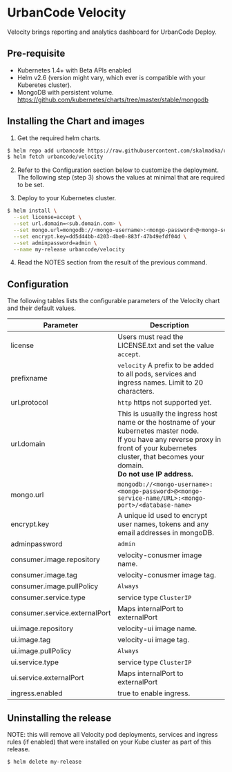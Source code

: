 # UrbanCode Velocity

Velocity brings reporting and analytics dashboard for UrbanCode Deploy.

## Pre-requisite

- Kubernetes 1.4+ with Beta APIs enabled
- Helm v2.6  (version might vary, which ever is compatible with your Kuberetes cluster).
- MongoDB with persistent volume. <https://github.com/kubernetes/charts/tree/master/stable/mongodb>

## Installing the Chart and images

1. Get the required helm charts.

  ```sh
  $ helm repo add urbancode https://raw.githubusercontent.com/skalmadka/urbancode-helm/master/repo
  $ helm fetch urbancode/velocity
  ```

2. Refer to the Configuration section below to customize the deployment. The following step (step 3) shows the values at minimal that are required to be set.

3. Deploy to your Kubernetes cluster.

  ```sh
  $ helm install \
    --set license=accept \
    --set url.domain=<sub.domain.com> \
    --set mongo.url=mongodb://<mongo-username>:<mongo-password>@<mongo-service-name/URL>:27017/<database-name> \
    --set encrypt.key=dd5d44bb-4203-4be0-883f-47b49efdf04d \
    --set adminpassword=admin \
    --name my-release urbancode/velocity
  ```

4. Read the NOTES section from the result of the previous command.

## Configuration

The following tables lists the configurable parameters of the Velocity chart and their default values.

Parameter                     | Description
----------------------------- | ---------------------------------------------------------------------------------------------------
license                       | Users must read the LICENSE.txt and set the value `accept`.
prefixname                    | `velocity` A prefix to be added to all pods, services and ingress names. Limit to 20 characters.
url.protocol                  | `http` https not supported yet.
url.domain                    | This is usually the ingress host name or the hostname of your kubernetes master node. <br/>  If you have any reverse proxy in front of your kubernetes cluster, that becomes your domain. <br/> <b>Do not use IP address.</b>
mongo.url                     | `mongodb://<mongo-username>:<mongo-password>@<mongo-service-name/URL>:<mongo-port>/<database-name>`
encrypt.key                   | A unique id used to encrypt user names, tokens and any email addresses in mongoDB.
adminpassword                 | `admin`
consumer.image.repository     | velocity-conusmer image name.
consumer.image.tag            | velocity-conusmer image tag.
consumer.image.pullPolicy     | `Always`
consumer.service.type         | service type `ClusterIP`
consumer.service.externalPort | Maps internalPort to externalPort
ui.image.repository           | velocity-ui image name.
ui.image.tag                  | velocity-ui image tag.
ui.image.pullPolicy           | `Always`
ui.service.type               | service type `ClusterIP`
ui.service.externalPort       | Maps internalPort to externalPort
ingress.enabled               | true to enable ingress.

## Uninstalling the release

NOTE: this will remove all Velocity pod deployments, services and ingress rules (if enabled) that were installed on your Kube cluster as part of this release.

```sh
$ helm delete my-release
```

